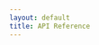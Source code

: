 ```yaml
---
layout: default
title: API Reference
---
```


<div id="api-container" style="background-color:white"></div>

<script src="/assets/js/redoc.standalone.js"></script>
<script>
Redoc.init(
  "https://raw.githubusercontent.com/bob-cd/bob/main/apiserver/resources/bob/api.yaml",
  {
    scrollYOffset: 50,
  },
  document.getElementById("api-container")
);
</script>
